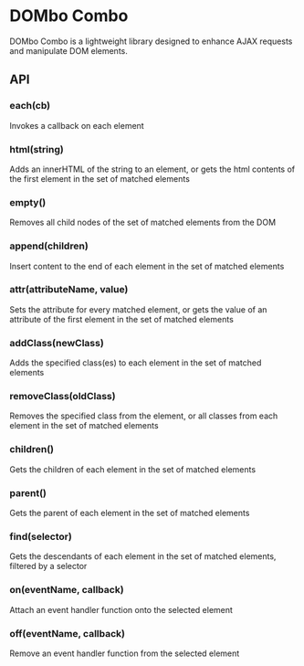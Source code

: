 # DOMbo Combo
DOMbo Combo is a lightweight library designed to enhance AJAX requests and manipulate DOM elements.
## API

### each(cb)
Invokes a callback on each element

### html(string)
Adds an innerHTML of the string to an element, or gets the html contents of the first element in the set of matched elements

### empty()
Removes all child nodes of the set of matched elements from the DOM

### append(children)
Insert content to the end of each element in the set of matched elements

### attr(attributeName, value)
Sets the attribute for every matched element, or gets the value of an attribute of the first element in the set of matched elements

### addClass(newClass)
Adds the specified class(es) to each element in the set of matched elements

### removeClass(oldClass)
Removes the specified class from the element, or all classes from each element in the set of matched elements

### children()
Gets the children of each element in the set of matched elements

### parent()
Gets the parent of each element in the set of matched elements

### find(selector)
Gets the descendants of each element in the set of matched elements, filtered by a selector

### on(eventName, callback)
Attach an event handler function onto the selected element

### off(eventName, callback)
Remove an event handler function from the selected element
